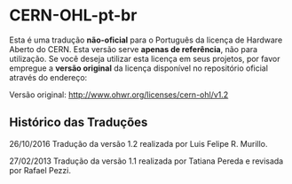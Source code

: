 # CERN-OHL-pt-br

Esta é uma tradução **não-oficial** para o Português da licença de Hardware Aberto
do CERN. Esta versão serve **apenas de referência**, não para utilização. Se
você deseja utilizar esta licença em seus projetos, por favor empregue a **versão 
original** da licença disponível no repositório oficial através do endereço:

Versão original: http://www.ohwr.org/licenses/cern-ohl/v1.2

## Histórico das Traduções

26/10/2016 Tradução da versão 1.2 realizada por Luis Felipe R. Murillo.

27/02/2013 Tradução da versão 1.1 realizada por Tatiana Pereda e revisada por
Rafael Pezzi.
